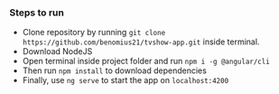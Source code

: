 ### Steps to run
- Clone repository by running `git clone https://github.com/benomius21/tvshow-app.git` inside terminal.
- Download NodeJS
- Open terminal inside project folder and run `npm i -g @angular/cli`
- Then run `npm install` to download dependencies
- Finally, use `ng serve` to start the app on `localhost:4200`